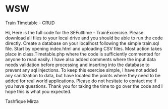 WSW
===

Train Timetable - CRUD


Hi,
Here is the full code for the SEFulltime - TrainExcercise. Please download all files to your local drive and you should be able to run the code directly. Create a database on your localhost following the simple train.sql file. Start by opening index.html and uploading CSV files. Most action takes place in class.Timetable.php where the code is sufficiently commented for anyone to read easily. I have also added comments where the input data needs validation before processing and inserting into the database to prevent any sql injections. To keep this exercise simple, I have not added any sanitization to data, but have located the points where they need to be added for real world applications. Please do not hesitate to contact me if you have questions. Thank you for taking the time to go over the code and I hope this is what you expected. 

Tashfique Mirza
